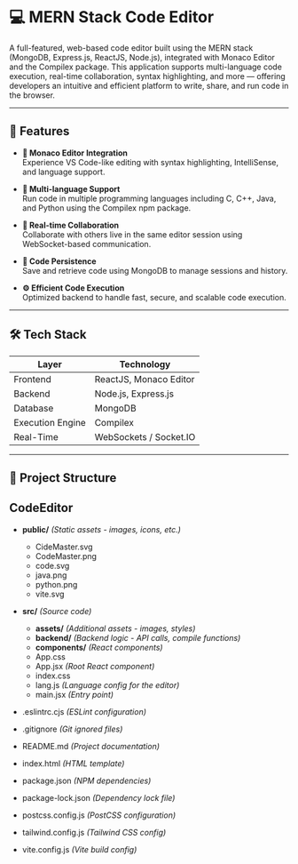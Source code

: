 # 💻 MERN Stack Code Editor

A full-featured, web-based code editor built using the MERN stack (MongoDB, Express.js, ReactJS, Node.js), integrated with Monaco Editor and the Compilex package. This application supports multi-language code execution, real-time collaboration, syntax highlighting, and more — offering developers an intuitive and efficient platform to write, share, and run code in the browser.

---

## 🚀 Features

- **📝 Monaco Editor Integration**  
  Experience VS Code-like editing with syntax highlighting, IntelliSense, and language support.

- **🧠 Multi-language Support**  
  Run code in multiple programming languages including C, C++, Java, and Python using the Compilex npm package.

- **🤝 Real-time Collaboration**  
  Collaborate with others live in the same editor session using WebSocket-based communication.

- **💾 Code Persistence**  
  Save and retrieve code using MongoDB to manage sessions and history.

- **⚙️ Efficient Code Execution**  
  Optimized backend to handle fast, secure, and scalable code execution.

---

## 🛠️ Tech Stack

| Layer         | Technology             |
|---------------|-------------------------|
| Frontend      | ReactJS, Monaco Editor  |
| Backend       | Node.js, Express.js     |
| Database      | MongoDB                 |
| Execution Engine | Compilex             |
| Real-Time      | WebSockets / Socket.IO |

---

## 📂 Project Structure

## CodeEditor

- **public/** *(Static assets - images, icons, etc.)*
  - CideMaster.svg
  - CodeMaster.png
  - code.svg
  - java.png
  - python.png
  - vite.svg

- **src/** *(Source code)*
  - **assets/** *(Additional assets - images, styles)*
  - **backend/** *(Backend logic - API calls, compile functions)*
  - **components/** *(React components)*
  - App.css
  - App.jsx *(Root React component)*
  - index.css
  - lang.js *(Language config for the editor)*
  - main.jsx *(Entry point)*

- .eslintrc.cjs *(ESLint configuration)*
- .gitignore *(Git ignored files)*
- README.md *(Project documentation)*
- index.html *(HTML template)*
- package.json *(NPM dependencies)*
- package-lock.json *(Dependency lock file)*
- postcss.config.js *(PostCSS configuration)*
- tailwind.config.js *(Tailwind CSS config)*
- vite.config.js *(Vite build config)*
